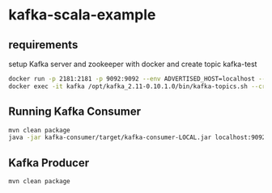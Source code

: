 # kafka-scala-example

## requirements

setup Kafka server and zookeeper with docker and create topic kafka-test

```bash
docker run -p 2181:2181 -p 9092:9092 --env ADVERTISED_HOST=localhost --env ADVERTISED_PORT=9092 --name kafka spotify/kafka
docker exec -it kafka /opt/kafka_2.11-0.10.1.0/bin/kafka-topics.sh --create --zookeeper localhost:2181 --replication-factor 1 --partitions 2 --topic kafka-test
```


## Running Kafka Consumer
```bash
mvn clean package
java -jar kafka-consumer/target/kafka-consumer-LOCAL.jar localhost:9092 MyConsumerGroup kafka-test 10 0
```

## Kafka Producer
```bash
mvn clean package

```